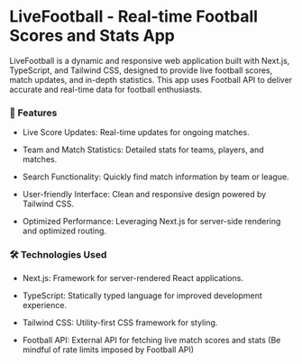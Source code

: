 # LiveFootball - Real-time Football Scores and Stats App

LiveFootball is a dynamic and responsive web application built with Next.js, TypeScript, and Tailwind CSS, designed to provide live football scores, match updates, and in-depth statistics. This app uses Football API to deliver accurate and real-time data for football enthusiasts.

### 🚀 Features

- Live Score Updates: Real-time updates for ongoing matches.

- Team and Match Statistics: Detailed stats for teams, players, and matches.

- Search Functionality: Quickly find match information by team or league.

- User-friendly Interface: Clean and responsive design powered by Tailwind CSS.

- Optimized Performance: Leveraging Next.js for server-side rendering and optimized routing.

### 🛠️ Technologies Used

- Next.js: Framework for server-rendered React applications.

- TypeScript: Statically typed language for improved development experience.

- Tailwind CSS: Utility-first CSS framework for styling.

- Football API: External API for fetching live match scores and stats (Be mindful of rate limits imposed by Football API)
